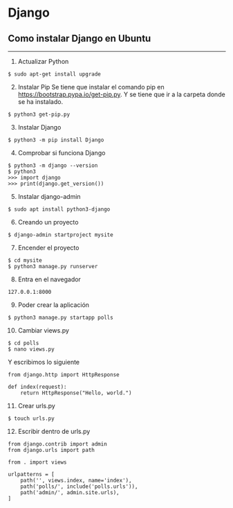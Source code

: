 # Django

## Como instalar Django en Ubuntu
***
1. Actualizar Python
```
$ sudo apt-get install upgrade
```
2. Instalar Pip
Se tiene que instalar el comando pip en https://bootstrap.pypa.io/get-pip.py.
Y se tiene que ir a la carpeta donde se ha instalado.
```
$ python3 get-pip.py
```
3. Instalar Django
```
$ python3 -m pip install Django
```
4. Comprobar si funciona Django
```
$ python3 -m django --version
$ python3
>>> import django
>>> print(django.get_version())
```
5. Instalar django-admin
```
$ sudo apt install python3-django
```
6. Creando un proyecto
```
$ django-admin startproject mysite
```
7. Encender el proyecto
```
$ cd mysite
$ python3 manage.py runserver
```
8. Entra en el navegador
```
127.0.0.1:8000
```
9. Poder crear la aplicación
```
$ python3 manage.py startapp polls
```
10. Cambiar views.py
```
$ cd polls
$ nano views.py
```
Y escribimos lo siguiente
```
from django.http import HttpResponse

def index(request):
	return HttpResponse("Hello, world.")

```
11. Crear urls.py
```
$ touch urls.py
```
12. Escribir dentro de urls.py
```
from django.contrib import admin
from django.urls import path

from . import views

urlpatterns = [
    path('', views.index, name='index'),
    path('polls/', include('polls.urls')),
    path('admin/', admin.site.urls),
]
```

